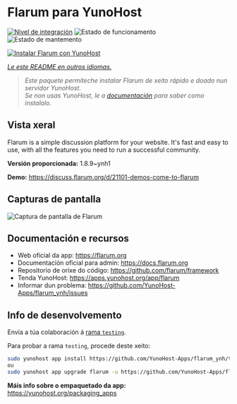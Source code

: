 <!--
NOTA: Este README foi creado automáticamente por <https://github.com/YunoHost/apps/tree/master/tools/readme_generator>
NON debe editarse manualmente.
-->

# Flarum para YunoHost

[![Nivel de integración](https://dash.yunohost.org/integration/flarum.svg)](https://ci-apps.yunohost.org/ci/apps/flarum/) ![Estado de funcionamento](https://ci-apps.yunohost.org/ci/badges/flarum.status.svg) ![Estado de mantemento](https://ci-apps.yunohost.org/ci/badges/flarum.maintain.svg)

[![Instalar Flarum con YunoHost](https://install-app.yunohost.org/install-with-yunohost.svg)](https://install-app.yunohost.org/?app=flarum)

*[Le este README en outros idiomas.](./ALL_README.md)*

> *Este paquete permíteche instalar Flarum de xeito rápido e doado nun servidor YunoHost.*  
> *Se non usas YunoHost, le a [documentación](https://yunohost.org/install) para saber como instalalo.*

## Vista xeral

Flarum is a simple discussion platform for your website. It's fast and easy to use, with all the features you need to run a successful community.

**Versión proporcionada:** 1.8.9~ynh1

**Demo:** <https://discuss.flarum.org/d/21101-demos-come-to-flarum>

## Capturas de pantalla

![Captura de pantalla de Flarum](./doc/screenshots/beta16.jpg)

## Documentación e recursos

- Web oficial da app: <https://flarum.org>
- Documentación oficial para admin: <https://docs.flarum.org>
- Repositorio de orixe do código: <https://github.com/flarum/framework>
- Tenda YunoHost: <https://apps.yunohost.org/app/flarum>
- Informar dun problema: <https://github.com/YunoHost-Apps/flarum_ynh/issues>

## Info de desenvolvemento

Envía a túa colaboración á [rama `testing`](https://github.com/YunoHost-Apps/flarum_ynh/tree/testing).

Para probar a rama `testing`, procede deste xeito:

```bash
sudo yunohost app install https://github.com/YunoHost-Apps/flarum_ynh/tree/testing --debug
ou
sudo yunohost app upgrade flarum -u https://github.com/YunoHost-Apps/flarum_ynh/tree/testing --debug
```

**Máis info sobre o empaquetado da app:** <https://yunohost.org/packaging_apps>
